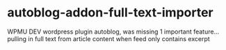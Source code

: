 # autoblog-addon-full-text-importer
WPMU DEV wordpress plugin autoblog, was missing 1 important feature... pulling in full text from article content when feed only contains excerpt

